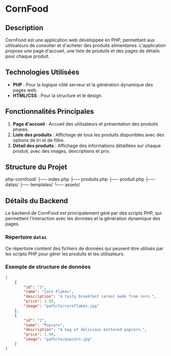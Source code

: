 # CornFood

## Description
CornFood est une application web développée en PHP, permettant aux utilisateurs de consulter et d'acheter des produits alimentaires. L'application propose une page d'accueil, une liste de produits et des pages de détails pour chaque produit.

## Technologies Utilisées
- **PHP** : Pour la logique côté serveur et la génération dynamique des pages web.
- **HTML/CSS** : Pour la structure et le design.

## Fonctionnalités Principales
1. **Page d'accueil** : Accueil des utilisateurs et présentation des produits phares.
2. **Liste des produits** : Affichage de tous les produits disponibles avec des options de tri et de filtre.
3. **Détail des produits** : Affichage des informations détaillées sur chaque produit, avec des images, descriptions et prix.

## Structure du Projet
php-cornfood/
├── index.php
├── produits.php
├── produit.php
├── datas/
├── templates/
└── assets/

## Détails du Backend
Le backend de CornFood est principalement géré par des scripts PHP, qui permettent l'interaction avec les données et la génération dynamique des pages.

### Répertoire `datas`
Ce répertoire contient des fichiers de données qui peuvent être utilisés par les scripts PHP pour gérer les produits et les utilisateurs.

### Exemple de structure de données
```json
[
    {
        "id": "1",
        "name": "Corn Flakes",
        "description": "A tasty breakfast cereal made from corn.",
        "price": 3.99,
        "image": "path/to/cornflakes.jpg"
    },
    {
        "id": "2",
        "name": "Popcorn",
        "description": "A bag of delicious buttered popcorn.",
        "price": 1.99,
        "image": "path/to/popcorn.jpg"
    }
]
